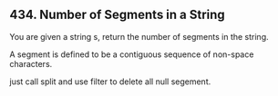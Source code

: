 ## 434. Number of Segments in a String  

You are given a string s, return the number of segments in the string. 

A segment is defined to be a contiguous sequence of non-space characters.

just call split and use filter to delete all null segement.